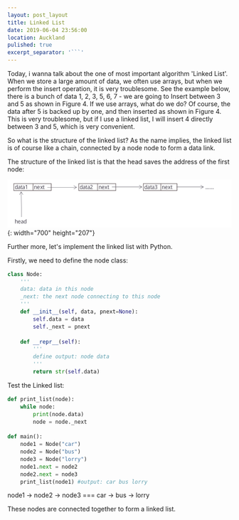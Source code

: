 ```yaml
---
layout: post_layout
title: Linked List
date: 2019-06-04 23:56:00
location: Auckland
pulished: true
excerpt_separator: '```'
---
```


Today, i wanna talk about the one of most important algorithm 'Linked List'. When we store a large amount of data, we often use arrays, but when we perform the insert operation, it is very troublesome. See the example below, there is a bunch of data 1, 2, 3, 5, 6, 7 - we are going to Insert between 3 and 5 as shown in Figure 4. If we use arrays, what do we do? Of course, the data after 5 is backed up by one, and then inserted as shown in Figure 4. This is very troublesome, but if I use a linked list, I will insert 4 directly between 3 and 5, which is very convenient.

So what is the structure of the linked list? As the name implies, the linked list is of course like a chain, connected by a node node to form a data link.

The structure of the linked list is that the head saves the address of the first node:

![](/assets/img/linked_list_img.png){: width="700" height="207"}

Further more, let's implement the linked list with Python.

Firstly, we need to define the node class:

~~~python
class Node:
    '''
    data: data in this node
    _next: the next node connecting to this node
    '''
    def __init__(self, data, pnext=None):
        self.data = data
        self._next = pnext

    def __repr__(self):
        '''
        define output: node data
        '''
        return str(self.data)
~~~

Test the Linked list:

~~~python
def print_list(node):
    while node:
        print(node.data)
        node = node._next

def main():
    node1 = Node("car")
    node2 = Node("bus")
    node3 = Node("lorry")
    node1.next = node2
    node2.next = node3
    print_list(node1) #output: car bus lorry
~~~

node1 -&gt; node2 -&gt; node3 === car -&gt; bus -&gt; lorry

These nodes are connected together to form a linked list.
